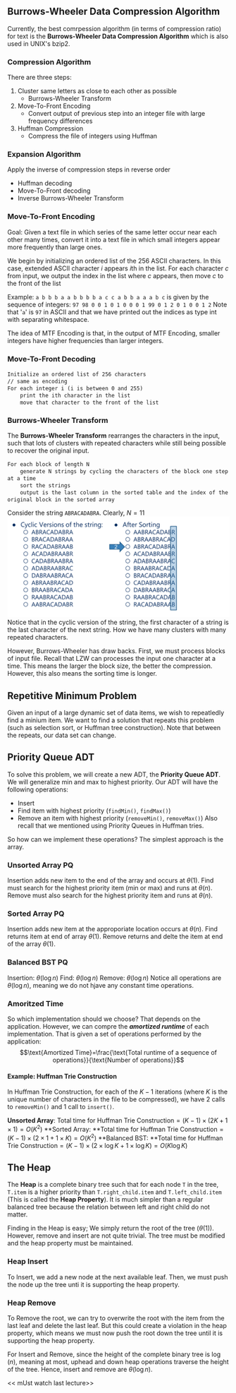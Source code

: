 ## Burrows-Wheeler Data Compression Algorithm
Currently, the best comrpession algorithm (in terms of compression ratio) for text is the **Burrows-Wheeler Data Compression Algorithm** which is also used in UNIX's bzip2.

### Compression Algorithm
There are three steps:
1. Cluster same letters as close to each other as possible
	+ Burrows-Wheeler Transform
2. Move-To-Front Encoding
	+ Convert output of previous step into an integer file with large frequency differences
3. Huffman Compression
	+ Compress the file of integers using Huffman
### Expansion Algorithm
Apply the inverse of compression steps in reverse order
+ Huffman decoding
+ Move-To-Front decoding
+ Inverse Burrows-Wheeler Transform

### Move-To-Front Encoding
Goal: Given a text file in which series of the same letter occur near each other many times, convert it into a text file in which small integers appear more frequently than large ones.

We begin by initializing an ordered list of the 256 ASCII characters. In this case, extended ASCII character $i$ appears $i$th in the list. For each character $c$ from input, we output the index in the list where $c$ appears, then move $c$ to the front of the list

Example:
`a b b b a a b b b b a c c a b b a a a b c`
is given by the sequence of integers:
`97 98 0 0 1 0 1 0 0 0 1 99 0 1 2 0 1 0 0 1 2`
Note that '`a`' is `97` in ASCII and that we have printed out the indices as type int with separating whitespace.

The idea of MTF Encoding is that, in the output of MTF Encoding, smaller integers have higher frequencies than larger integers.

### Move-To-Front Decoding
```PSEUDOCODE
Initialize an ordered list of 256 characters
// same as encoding
For each integer i (i is between 0 and 255) 
	print the ith character in the list
	move that character to the front of the list
```

### Burrows-Wheeler Transform
The **Burrows-Wheeler Transform** rearranges the characters in the input, such that lots of clusters with repeated characters while still being possible to recover the original input.

```PSEUDOCODE
For each block of length N
	generate N strings by cycling the characters of the block one step at a time
	sort the strings
	output is the last column in the sorted table and the index of the original block in the sorted array
```

Consider the string `ABRACADABRA`. Clearly, $N=11$
![BWT](Assets/Week7/BWTransform.png)
Notice that in the cyclic version of the string, the first character of a string is the last character of the next string. How we have many clusters with many repeated characters.

However, Burrows-Wheeler has draw backs. First, we must process blocks of input file. Recall that LZW can processes the input one character at a time. This means the larger the block size, the better the compression. However, this also means the sorting time is longer.

## Repetitive Minimum Problem
Given an input of a large dynamic set of data items, we wish to repeatledly find a minium item. We want to find a solution that repeats this problem (such as selection sort, or Huffman tree construction). Note that between the repeats, our data set can change.

## Priority Queue ADT
To solve this problem, we will create a new ADT, the **Priority Queue ADT**. We will generalize min and max to highest priority. Our ADT will have the following operations:
+ Insert
+ Find item with highest priority (`findMin()`, `findMax()`)
+ Remove an item with highest priority (`removeMin()`, `removeMax()`)
Also recall that we mentioned using Priority Queues in Huffman tries.

So how can we implement these operations? The simplest approach is the array.

### Unsorted Array PQ
Insertion adds new item to the end of the array and occurs at $\theta(1)$.
Find must search for the highest priority item (min or max) and runs at $\theta(n)$.
Remove must also search for the highest priority item and runs at $\theta(n)$.

### Sorted Array PQ
Insertion adds new item at the approporiate location occurs at $\theta(n)$.
Find returns item at end of array $\theta(1)$.
Remove returns and delte the item at end of the array $\theta(1)$.

### Balanced BST PQ
Insertion: $\theta(\log n)$
Find: $\theta(\log n)$
Remove: $\theta(\log n)$
Notice all operations are $\theta(\log n)$, meaning we do not hjave any constant time operations.

### Amoritzed Time
So which implementation should we choose? That depends on the application. However, we can compre the ***amortized runtime*** of each implementation. That is given a set of operations performed by the application: $$\text{Amortized Time}=\frac{\text{Total runtime of a sequence of operations}}{\text{Number of operations}}$$
#### Example: Huffman Trie Construction
In Huffman Trie Construction, for each of the $K-1$ iterations (where $K$ is the unique number of characters in the file to be compressed), we have 2 calls to `removeMin()` and 1 call to `insert()`.

**Unsorted Array**: $\text{Total time for Huffman Trie Construction} = (K-1)\times (2K+1\times 1)=O(K^2)$
**Sorted Array: **$\text{Total time for Huffman Trie Construction} = (K-1)\times (2\times 1+1\times K)=O(K^2)$
**Balanced BST: **$\text{Total time for Huffman Trie Construction} = (K-1)\times (2\times \log K+1\times \log K)=O(K\log K)$

## The Heap
The **Heap** is a complete binary tree such that for each node `T` in the tree, `T.item` is a higher priority than `T.right_child.item` and `T.left_child.item` (This is called the **Heap Property**). It is much simpler than a regular balanced tree because the relation between left and right child do not matter.

Finding in the Heap is easy; We simply return the root of the tree ($\theta(1)$). However, remove and insert are not quite trivial. The tree must be modified and the heap property must be maintained.

### Heap Insert
To Insert, we add a new node at the next available leaf. Then, we must push the node up the tree unti it is supporting the heap property.

### Heap Remove
To Remove the root, we can try to overwrite the root with the item from the last leaf and delete the last leaf. But this could create a violation in the heap property, which means we must now push the root down the tree until it is supporting the heap property.

For Insert and Remove, since the height of the complete binary tree is $\log(n)$, meaning at most, uphead and down heap operations traverse the height of the tree. Hence, insert and remove are $\theta(\log n)$.


<< mUst watch last lecture>>